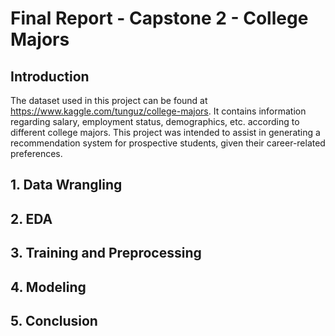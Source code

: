 # Final Report - Capstone 2 - College Majors

## Introduction

The dataset used in this project can be found at https://www.kaggle.com/tunguz/college-majors. It contains information regarding salary, employment status, demographics, etc. according to different college majors. This project was intended to assist in generating a recommendation system for prospective students, given their career-related preferences. 

## 1. Data Wrangling



## 2. EDA
## 3. Training and Preprocessing
## 4. Modeling
## 5. Conclusion
  
